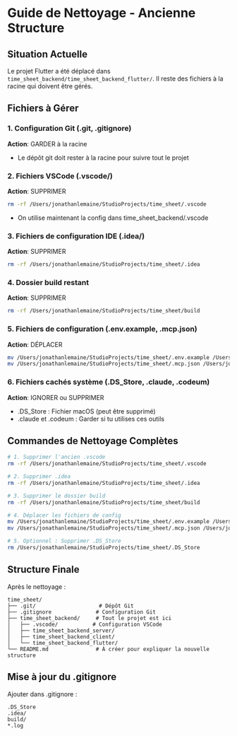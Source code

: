 # Guide de Nettoyage - Ancienne Structure

## Situation Actuelle

Le projet Flutter a été déplacé dans `time_sheet_backend/time_sheet_backend_flutter/`.
Il reste des fichiers à la racine qui doivent être gérés.

## Fichiers à Gérer

### 1. Configuration Git (.git, .gitignore)
**Action**: GARDER à la racine
- Le dépôt git doit rester à la racine pour suivre tout le projet

### 2. Fichiers VSCode (.vscode/)
**Action**: SUPPRIMER
```bash
rm -rf /Users/jonathanlemaine/StudioProjects/time_sheet/.vscode
```
- On utilise maintenant la config dans time_sheet_backend/.vscode

### 3. Fichiers de configuration IDE (.idea/)
**Action**: SUPPRIMER
```bash
rm -rf /Users/jonathanlemaine/StudioProjects/time_sheet/.idea
```

### 4. Dossier build restant
**Action**: SUPPRIMER
```bash
rm -rf /Users/jonathanlemaine/StudioProjects/time_sheet/build
```

### 5. Fichiers de configuration (.env.example, .mcp.json)
**Action**: DÉPLACER
```bash
mv /Users/jonathanlemaine/StudioProjects/time_sheet/.env.example /Users/jonathanlemaine/StudioProjects/time_sheet/time_sheet_backend/
mv /Users/jonathanlemaine/StudioProjects/time_sheet/.mcp.json /Users/jonathanlemaine/StudioProjects/time_sheet/time_sheet_backend/
```

### 6. Fichiers cachés système (.DS_Store, .claude, .codeum)
**Action**: IGNORER ou SUPPRIMER
- .DS_Store : Fichier macOS (peut être supprimé)
- .claude et .codeum : Garder si tu utilises ces outils

## Commandes de Nettoyage Complètes

```bash
# 1. Supprimer l'ancien .vscode
rm -rf /Users/jonathanlemaine/StudioProjects/time_sheet/.vscode

# 2. Supprimer .idea
rm -rf /Users/jonathanlemaine/StudioProjects/time_sheet/.idea

# 3. Supprimer le dossier build
rm -rf /Users/jonathanlemaine/StudioProjects/time_sheet/build

# 4. Déplacer les fichiers de config
mv /Users/jonathanlemaine/StudioProjects/time_sheet/.env.example /Users/jonathanlemaine/StudioProjects/time_sheet/time_sheet_backend/
mv /Users/jonathanlemaine/StudioProjects/time_sheet/.mcp.json /Users/jonathanlemaine/StudioProjects/time_sheet/time_sheet_backend/

# 5. Optionnel : Supprimer .DS_Store
rm /Users/jonathanlemaine/StudioProjects/time_sheet/.DS_Store
```

## Structure Finale

Après le nettoyage :
```
time_sheet/
├── .git/                    # Dépôt Git
├── .gitignore              # Configuration Git
├── time_sheet_backend/     # Tout le projet est ici
│   ├── .vscode/           # Configuration VSCode
│   ├── time_sheet_backend_server/
│   ├── time_sheet_backend_client/
│   └── time_sheet_backend_flutter/
└── README.md               # À créer pour expliquer la nouvelle structure
```

## Mise à jour du .gitignore

Ajouter dans .gitignore :
```
.DS_Store
.idea/
build/
*.log
```